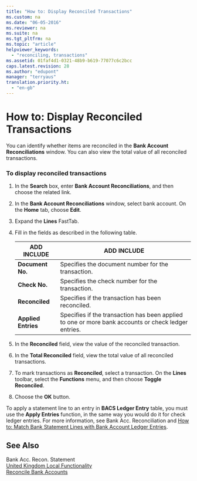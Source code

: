 ```yaml
---
title: "How to: Display Reconciled Transactions"
ms.custom: na
ms.date: "06-05-2016"
ms.reviewer: na
ms.suite: na
ms.tgt_pltfrm: na
ms.topic: "article"
helpviewer_keywords: 
  - "reconciling, transactions"
ms.assetid: 01faf4d1-0321-48b9-b619-77077c6c2bcc
caps.latest.revision: 28
ms.author: "edupont"
manager: "terryaus"
translation.priority.ht: 
  - "en-gb"
---
```

# How to: Display Reconciled Transactions
You can identify whether items are reconciled in the **Bank Account Reconciliations** window. You can also view the total value of all reconciled transactions.  
  
### To display reconciled transactions  
  
1.  In the **Search** box, enter **Bank Account Reconciliations**, and then choose the related link.  
  
2.  In the **Bank Account Reconciliations** window, select bank account. On the **Home** tab, choose **Edit**.  
  
3.  Expand the **Lines** FastTab.  
  
4.  Fill in the fields as described in the following table.  
  
    |ADD INCLUDE<!--[!INCLUDE[bp_tablefield](../../ApplicationDesign/includes/bp_tablefield_md.md)]-->|ADD INCLUDE<!--[!INCLUDE[bp_tabledescription](../../ApplicationDesign/includes/bp_tabledescription_md.md)]-->|  
    |---------------------------------|---------------------------------------|  
    |**Document No.**|Specifies the document number for the transaction.|  
    |**Check No.**|Specifies the check number for the transaction.|  
    |**Reconciled**|Specifies if the transaction has been reconciled.|  
    |**Applied Entries**|Specifies if the transaction has been applied to one or more bank accounts or check ledger entries.|  
  
5.  In the **Reconciled** field, view the value of the reconciled transaction.  
  
6.  In the **Total Reconciled** field, view the total value of all reconciled transactions.  
  
7.  To mark transactions as **Reconciled**, select a transaction. On the **Lines** toolbar, select the **Functions** menu, and then choose **Toggle Reconciled**.  
  
8.  Choose the **OK** button.  
  
 To apply a statement line to an entry in **BACS Ledger Entry** table, you must use the **Apply Entries** function, in the same way you would do it for check ledger entries. For more information, see Bank Acc. Reconciliation and [How to: Match Bank Statement Lines with Bank Account Ledger Entries](../../Finance/how-to-match-bank-statement-lines-with-bank-account-ledger-entries.md).  
  
## See Also  
 Bank Acc. Recon. Statement   
 [United Kingdom Local Functionality](../../LocalFunctionalityForMicrosoftDynamicsNav2016/UnitedKingdom/united-kingdom-local-functionality.md)   
 [Reconcile Bank Accounts](../../Finance/reconcile-bank-accounts.md)